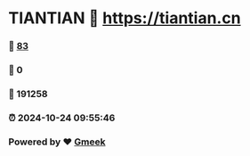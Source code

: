 # TIANTIAN :link: https://tiantian.cn 
### :page_facing_up: [83](https://tiantian.cn/tag.html) 
### :speech_balloon: 0 
### :hibiscus: 191258 
### :alarm_clock: 2024-10-24 09:55:46 
### Powered by :heart: [Gmeek](https://github.com/Meekdai/Gmeek)
